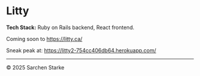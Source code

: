 # Litty

**Tech Stack:** Ruby on Rails backend, React frontend.

Coming soon to https://litty.ca/

Sneak peak at: https://litty2-754cc406db64.herokuapp.com/

---
© 2025 Sarchen Starke
